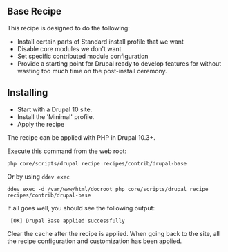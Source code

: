## Base Recipe

This recipe is designed to do the following:

- Install certain parts of Standard install profile that we want
- Disable core modules we don't want
- Set specific contributed module configuration
- Provide a starting point for Drupal ready to develop features for without
  wasting too much time on the post-install ceremony.

## Installing

- Start with a Drupal 10 site.
- Install the 'Minimal' profile.
- Apply the recipe

The recipe can be applied with PHP in Drupal 10.3+.

Execute this command from the web root:

```shell
php core/scripts/drupal recipe recipes/contrib/drupal-base
```

Or by using `ddev exec`

```shell
ddev exec -d /var/www/html/docroot php core/scripts/drupal recipe recipes/contrib/drupal-base
```

If all goes well, you should see the following output:

```shell
 [OK] Drupal Base applied successfully
```

Clear the cache after the recipe is applied. When going back to the site,
all the recipe configuration and customization has been applied.
